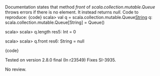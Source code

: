 Documentation states that method _front_ of _scala.collection.mutable.Queue_ throws errors if there is no element. It instead returns _null_.
Code to reproduce:
{code}
scala> val q = scala.collection.mutable.Queue[String]()
q: scala.collection.mutable.Queue[String] = Queue()

scala> 
scala> q.length
res5: Int = 0

scala> 
scala> q.front
res6: String = null

{code}

Tested on version 2.8.0 final
(In r23549) Fixes SI-3935.

No review.
